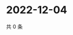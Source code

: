 # 2022-12-04

共 0 条

<!-- BEGIN WEIBO -->
<!-- 最后更新时间 Sun Dec 04 2022 20:26:46 GMT+0800 (China Standard Time) -->

<!-- END WEIBO -->
